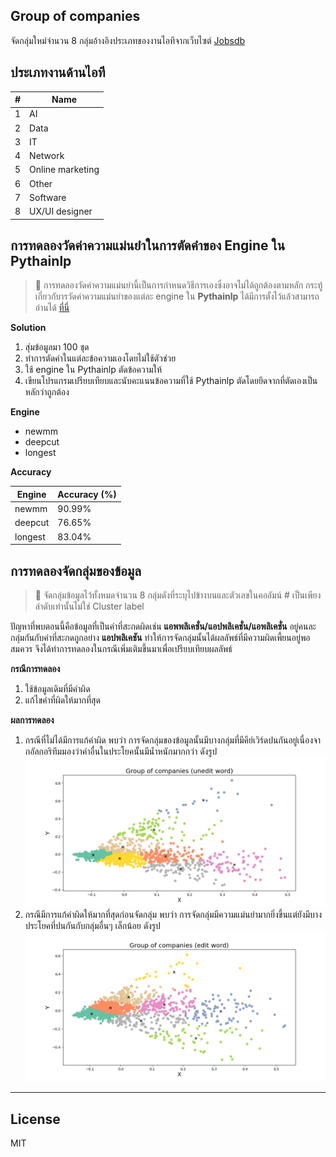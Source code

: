 ## Group of companies

จัดกลุ่มใหม่จำนวน 8 กลุ่มอ้างอิงประเภทของงานไอทีจากเว็บไซต์ [Jobsdb](https://th.jobsdb.com/th/th/jobs/งานไอที/1)

## ประเภทงานด้านไอที

| #   | Name             |
| --- | ---------------- |
| 1   | AI               |
| 2   | Data             |
| 3   | IT               |
| 4   | Network          |
| 5   | Online marketing |
| 6   | Other            |
| 7   | Software         |
| 8   | UX/UI designer   |

## การทดลองวัดค่าความแม่นยำในการตัดคำของ Engine ใน Pythainlp

> 🚨 การทดลองวัดค่าความแม่นยำนี้เป็นการกำหนดวิธีการเองซึ่งอาจไม่ได้ถูกต้องตามหลัก กระทู้เกี่ยวกับารวัดค่าความแม่นยำของแต่ละ engine ใน **Pythainlp** ได้มีการตั้งไว้แล้วสามารถอ่านได้ [ที่นี่](https://github.com/PyThaiNLP/pythainlp/issues/62)

**Solution**

1. สุ่มข้อมูลมา 100 ชุด
2. ทำการตัดคำในแต่ละข้อความเองโดยไม่ใช้ตัวช่วย
3. ใช้ engine ใน Pythainlp ตัดข้อความให้
4. เขียนโปรแกรมเปรียบเทียบและนับคะแนนข้อความที่ใช้ Pythainlp ตัดโดยยึดจากที่ตัดเองเป็นหลักว่าถูกต้อง

**Engine**

- newmm
- deepcut
- longest

**Accuracy**

| Engine  | Accuracy (%) |
| ------- | ------------ |
| newmm   | 90.99%       |
| deepcut | 76.65%       |
| longest | 83.04%       |

## การทดลองจัดกลุ่มของข้อมูล

> 📌 จัดกลุ่มข้อมูลไว้ทั้งหมดจำนวน 8 กลุ่มดังที่ระบุไปข้างบนและตัวเลขในคอลัมน์ # เป็นเพียงลำดับเท่านั้นไม่ใช่ Cluster label

ปัญหาที่พบตอนนี้คือข้อมูลที่เป็นคำที่สะกดผิดเช่น **แอพพลิเคชั่น/แอปพลิเคชั่น/แอพลิเคชั่น** อยู่คนละกลุ่มกันกับคำที่สะกดถูกอย่าง **แอปพลิเคชัน** ทำให้การจัดกลุ่มนั้นได้ผลลัพธ์ที่มีความผิดเพี้ยนอยู่พอสมควร จึงได้ทำการทดลองในกรณีเพิ่มเติมขึ้นมาเพื่อเปรียบเทียบผลลัพธ์

**กรณีการทดลอง**

1. ใช้ข้อมูลเดิมที่มีคำผิด
2. แก้ไขคำที่ผิดให้มากที่สุด

**ผลการทดลอง**

1. กรณีที่ไม่ได้มีการแก้คำผิด พบว่า การจัดกลุ่มของข้อมูลนั้นมีบางกลุ่มที่มีคีย์เวิร์ดปนกันอยู่เนื่องจากอัลกอริทึมมองว่าคำอื่นในประโยคนั้นมีน้ำหนักมากกว่า ดังรูป
   ![un_edit_word](./screenshort/8_cluster_uneditword.png)
2. กรณีมีการแก้คำผิดให้มากที่สุดก่อนจัดกลุ่ม พบว่า การจัดกลุ่มมีความแม่นยำมากยิ่งขึ้นแต่ยังมีบางประโยคที่ปนกันกับกลุ่มอื่นๆ เล็กน้อย ดังรูป
   ![edited_word](./screenshort/8_cluster_editword.png)

---

## License

MIT

